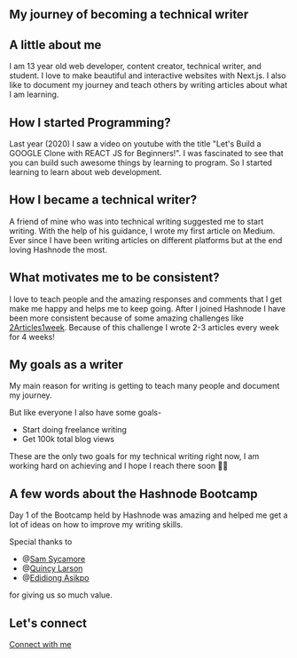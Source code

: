 ## My journey of becoming a technical writer

## A little about me
I am 13 year old web developer, content creator, technical writer, and student. I love to make beautiful and interactive websites with Next.js. I also like to document my journey and teach others by writing articles about what I am learning.

## How I started Programming?
 Last year (2020) I saw a video on youtube with the title "Let's Build a GOOGLE Clone with REACT JS for Beginners!". I was fascinated to see that you can build such awesome things by learning to program. So I started learning to learn about web development.

## How I became a technical writer?
A friend of mine who was into technical writing suggested me to start writing. With the help of his guidance, I wrote my first article on Medium. Ever since I have been writing articles on different platforms but at the end loving Hashnode the most.


## What motivates me to be consistent?
I love to teach people and the amazing responses and comments that I get make me happy and helps me to keep going. After I joined Hashnode I have been more consistent because of some amazing challenges like  [2Articles1week](https://hashnode.com/challenge/2articles1week). Because of this challenge I wrote 2-3 articles every week for 4 weeks!


## My goals as a writer
My main reason for writing is getting to teach many people and document my journey.

But like everyone I also have some goals-

* Start doing freelance writing
* Get 100k total blog views

These are the only two goals for my technical writing right now, I am working hard on achieving and I hope I reach there soon 🤞🏻


## A few words about the Hashnode Bootcamp
Day 1 of the Bootcamp held by Hashnode was amazing and helped me get a lot of ideas on how to improve my writing skills. 

Special thanks to

* @[Sam Sycamore](@tanoaksam) 
* @[Quincy Larson](@quincy)
* @[Edidiong Asikpo](@didicodes)

for giving us so much value.


## Let's connect

 [Connect with me](**https://avneesh-links.vercel.app/**) 